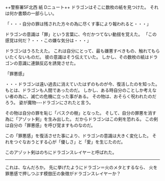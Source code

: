 ++警察署5F北西 紙 Dニュート++
ドラゴンはそこに数枚の紙を見つけた。
それは何か書類の一部らしい。

「・・・自分の罪は残された方々の為に尽くす事により報われると・・・」

ドラゴンの意識は「罪」という言葉に、今だかつてない動揺を覚えた。
「この感覚は何だ？・・・この嫌な気分は・・・」

ドラゴンはうろたえた。
これは自分にとって、最も嫌悪すべきもの、触れてもらいたくないものだ。
彼の意識はそう伝えていた。
しかし、その数枚の紙はドラゴンの意識に連鎖反応を誘発させた。

「罪悪感」

・・・ドラゴンは遠い過去に消えていたはずのものが今、復活したのを知った。
もとは、ドラゴンも人間であったのだ。
しかし、ある時自分のことしか考えない者の為に、滅亡の危機に立った事がある。
その物は、おそらく呪われたのだろう。
姿が魔物---ドラゴンにされたと言う。

その物は自分の罪を恥じ「バスクの樹」となった。
そして、自分の罪悪を消す為に「アゾット剣」を生み出した。
だからドラゴンはこの剣を恐れる。
この剣は自分の「罪悪感」を呼び覚ますものなのだ。

この「罪悪感」を復活させた事により、ドラゴンの意識は大きく変化した。
それをつぐなおうとする心が「優しさ」と「愛」を生じたのだ。

このアゾット剣はのちにドラゴンスレイヤーと呼ばれた。

---

これは、なんだろか。
先に挙げたようにドラゴン＝火のメタとするなら、
火を罪悪感で押しつぶす模倣圧の象徴がドラゴンスレイヤーか？